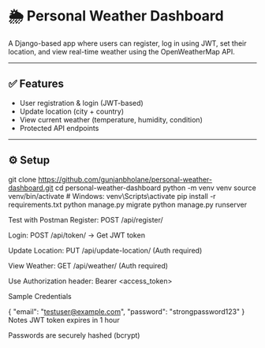 # 🌦️ Personal Weather Dashboard

A Django-based app where users can register, log in using JWT, set their location, and view real-time weather using the OpenWeatherMap API.

---

## ✅ Features

- User registration & login (JWT-based)
- Update location (city + country)
- View current weather (temperature, humidity, condition)
- Protected API endpoints

---

## ⚙️ Setup

git clone https://github.com/gunjanbholane/personal-weather-dashboard.git
cd personal-weather-dashboard
python -m venv venv
source venv/bin/activate      # Windows: venv\Scripts\activate
pip install -r requirements.txt
python manage.py migrate
python manage.py runserver

Test with Postman
Register: POST /api/register/

Login: POST /api/token/ → Get JWT token

Update Location: PUT /api/update-location/ (Auth required)

View Weather: GET /api/weather/ (Auth required)

Use Authorization header:
Bearer <access_token>

 Sample Credentials

{
  "email": "testuser@example.com",
  "password": "strongpassword123"
}
 Notes
JWT token expires in 1 hour

Passwords are securely hashed (bcrypt)
